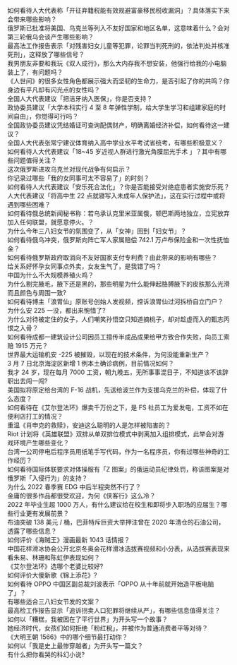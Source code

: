 如何看待人大代表称「开征弃籍税能有效规避富豪移民税收漏洞」？具体落实下来会带来哪些影响？  
俄罗斯已批准将美国、乌克兰等列入不友好国家和地区名单，这意味着什么？会对第三轮俄乌会谈产生哪些影响？  
最高法工作报告表示「对残害妇女儿童等犯罪，论罪当判死刑的，依法判处并核准死刑」，这释放了哪些信号？  
我男朋友非要和我玩《双人成行》，那么大内存我不想安装，他强行给我的小电脑装上了，有问题吗？  
《人世间》的很多女性角色都展示强大而坚韧的生命力，是否引起了你的共鸣？你身边有平凡却有闪光点的女性吗？  
全国人大代表建议「把洁牙纳入医保」，你是否支持？  
政协委员建议「大学本科实行 4 至 8 年弹性学制，给大学生学习和组建家庭的时间自由」，你觉得可行吗？  
全国政协委员建议凭结婚证可查询配偶财产，明确离婚经济补偿，如何看待这一建议？  
全国人大代表张常宁建议体育纳入高中学业水平考试省统考，有哪些积极意义？  
如何看待人大代表建议「18~45 岁近视人群进行激光角膜屈光手术 」？其中有哪些问题值得关注？  
这次俄罗斯进攻乌克兰对现代战争有何启示？  
你记录过哪些「我的女同事可太不容易了」的时刻？  
如何看待人大代表建议「安乐死合法化」？你是否能接受对绝症患者实施安乐死？  
人大代表建议「将高中生 22 点就寝写入未成年人保护法」，这在实行过程中或将遇到哪些困难？  
如何看待俄总统新闻秘书称：若乌承认克里米亚属俄，顿巴斯两地独立，立宪放弃加入任何联盟，就愿意停火。？  
为什么今年三八妇女节的氛围变了，从「女神」回到「妇女节」？  
如何看待俄乌冲突，俄罗斯向阵亡军人家属赔偿 742.1 万卢布保险金和一次性抚恤金？  
如何看待俄罗斯政府取消向不友好国家支付专利费？由此带来的影响有哪些？  
给关系好怀孕女同事点外卖，女友生气了，是我错了吗？  
中国为什么不大规模养殖火鸡？  
为什么剔完腋毛，腋下还是黑的，那些明星为什么能伸起胳膊腋下的皮肤那么光滑而且颜色与周围一致?  
如何看待博主「浪胃仙」原账号创始人发视频，控诉浪胃仙过河拆桥自立门户？  
为什么安 225 一没，都出来惋惜了?  
为什么对待被定住的女子，人们嘲笑孙悟空只知道摘桃子，却对趁虚而入的甄志丙恨之入骨？  
如何看待成都一建筑设计公司因员工擅传半成品成果给甲方致合作失败，向员工索赔 1915 万元？  
世界最大运输机安 -225 被摧毁，以现在的技术条件，为何没能重新生产？  
3 月 7 日北京海淀区新增 1 例本土确诊病例，目前情况如何？  
我才 24 岁，现在每月 7000 工资，朝九晚五，无所事事混日子，不知道该不该辞职出去闯一闯?  
美国拟将原定给台湾的 F-16 战机，先送给波兰作为支援乌克兰的补偿，体现了什么态度？  
如何看待在《艾尔登法环》爆卖千万份之下，是 FS 社员工为爱发电，工资不如在便利店打工的情况？  
重温《肖申克的救赎》，安迪这么聪明的人是怎样被陷害的？  
Riot 计划将《英雄联盟》双排从单双排位模式中剥离加入组排模式，此举会对游戏环境产生哪些变化？  
台湾一公司停电后程序员用纸笔手写代码，作为一名程序员，你有过哪些神奇的工作经历？  
如何看待国际体联要求对体操服有「Z 图案」的俄运动员纪律处罚，称该图案是对俄罗斯「入侵行为」的支持？  
为什么 2022 春季赛 EDG 中后半程突然不行了？  
金庸的很多作品都很受欢迎，为何《侠客行》这么冷？  
2022 年毕业生超 1000 万人，有什么建议给在校生和即将步入职场的应届生？哪些行业更有发展前景？  
布油突破 138 美元 / 桶，巴菲特斥巨资大举押注曾在 2020 年清仓的石油公司，透露了哪些信息？  
如何评价《海贼王》漫画最新 1043 话情报？  
中国花样滑冰协会公开北京冬奥会花样滑冰选拔赛视频和小分表，从选拔赛表现来看朱易、林珊和陈虹伊表现如何？  
《艾尔登法环》选哪个老婆比较好?  
如何评价大傻新歌《锦上添花》?  
如何看待 OPPO 中国区副总裁刘波表示「OPPO 从十年前就开始造平板电脑了」？  
有哪些适合三八妇女节发的文案？  
最高检工作报告显示「追诉拐卖人口犯罪将继续从严」，有哪些信息值得关注？  
如何以「糟糕，我被困在了平行世界」为开头写一个故事？  
她经济时代，女孩们如何拒绝「粉红稅」，并被作为普通消费者平等对待？  
《大明王朝 1566》中的哪个细节最打动你？  
如何以「我是史上最惨穿越者」为开头写一篇文？  
有什么把你看哭的科幻小说?  
